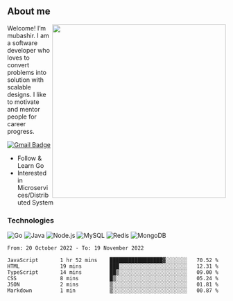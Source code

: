 ## About me

<img align="right" src="https://github-readme-stats-zhiwei-feng.vercel.app/api?username=mub4shir&show_icons=true" width="400" />

Welcome! I’m mubashir. I am a software developer who loves to convert problems into solution with scalable designs. I like to motivate and mentor people for career progress.

[![Gmail Badge](https://img.shields.io/badge/-mubashir11131719@gmail.com-c14438?style=flat-square&logo=Gmail&logoColor=white&link=mailto:mubashir11131719@gmail.com)](mailto:mubashir11131719@gmail.com)




- Follow & Learn Go
- Interested in Microservices/Distributed System


### Technologies
![Go](https://img.shields.io/badge/-Go-000000?style=flat-square&logo=go)
![Java](https://img.shields.io/badge/-Java-E34A86?style=flat-square&logo=java)
![Node.js](https://img.shields.io/badge/-Node.js-000000?style=flat-square&logo=node.js)
![MySQL](https://img.shields.io/badge/-MySQL-orange?style=flat-square&logo=MySQL)
![Redis](https://img.shields.io/badge/-Redis-black?style=flat-square&logo=Redis)
![MongoDB](https://img.shields.io/badge/-MongoDB-000000?style=flat-square&logo=mongodb)






<!--START_SECTION:waka-->

```text
From: 20 October 2022 - To: 19 November 2022

JavaScript       1 hr 52 mins    █████████████████▓░░░░░░░   70.52 %
HTML             19 mins         ███░░░░░░░░░░░░░░░░░░░░░░   12.31 %
TypeScript       14 mins         ██▒░░░░░░░░░░░░░░░░░░░░░░   09.00 %
CSS              8 mins          █▒░░░░░░░░░░░░░░░░░░░░░░░   05.24 %
JSON             2 mins          ▒░░░░░░░░░░░░░░░░░░░░░░░░   01.81 %
Markdown         1 min           ▒░░░░░░░░░░░░░░░░░░░░░░░░   00.87 %
```

<!--END_SECTION:waka-->
</p>


